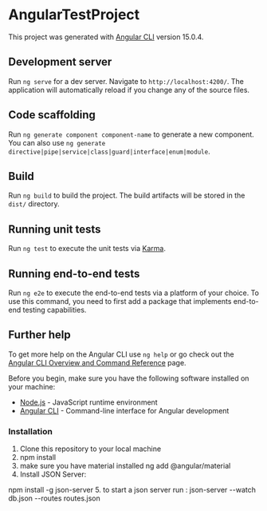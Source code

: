# AngularTestProject

This project was generated with [Angular CLI](https://github.com/angular/angular-cli) version 15.0.4.

## Development server

Run `ng serve` for a dev server. Navigate to `http://localhost:4200/`. The application will automatically reload if you change any of the source files.

## Code scaffolding

Run `ng generate component component-name` to generate a new component. You can also use `ng generate directive|pipe|service|class|guard|interface|enum|module`.

## Build

Run `ng build` to build the project. The build artifacts will be stored in the `dist/` directory.

## Running unit tests

Run `ng test` to execute the unit tests via [Karma](https://karma-runner.github.io).

## Running end-to-end tests

Run `ng e2e` to execute the end-to-end tests via a platform of your choice. To use this command, you need to first add a package that implements end-to-end testing capabilities.

## Further help

To get more help on the Angular CLI use `ng help` or go check out the [Angular CLI Overview and Command Reference](https://angular.io/cli) page.



Before you begin, make sure you have the following software installed on your machine:

- [Node.js](https://nodejs.org/) - JavaScript runtime environment
- [Angular CLI](https://github.com/angular/angular-cli) - Command-line interface for Angular development

### Installation

1. Clone this repository to your local machine
2. npm install 
3. make sure you have material installed ng add @angular/material
4. Install JSON Server:

npm install -g json-server
5. to start a json server run :
 json-server --watch db.json --routes routes.json
